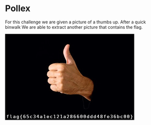 # Pollex

For this challenge we are given a picture of a thumbs up. 
After a quick binwalk We are able to extract another picture that contains the flag.

![flag](solved.bmp)

